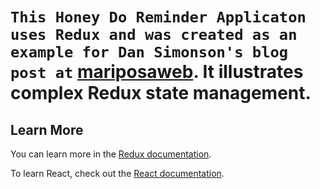 # `This Honey Do Reminder Applicaton uses Redux and was created as an example for Dan Simonson's blog post at` [mariposaweb](https://mariposaweb.net/blog). It illustrates complex Redux state management.

## Learn More

You can learn more in the [Redux documentation](https://redux.js.org/).

To learn React, check out the [React documentation](https://reactjs.org/).
